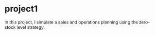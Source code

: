 # project1
In this project, I simulate a sales and operations planning using the zero-stock level strategy. 
